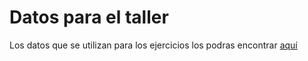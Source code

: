 # Datos para el taller

Los datos que se utilizan para los ejercicios los podras encontrar [aquí](link)